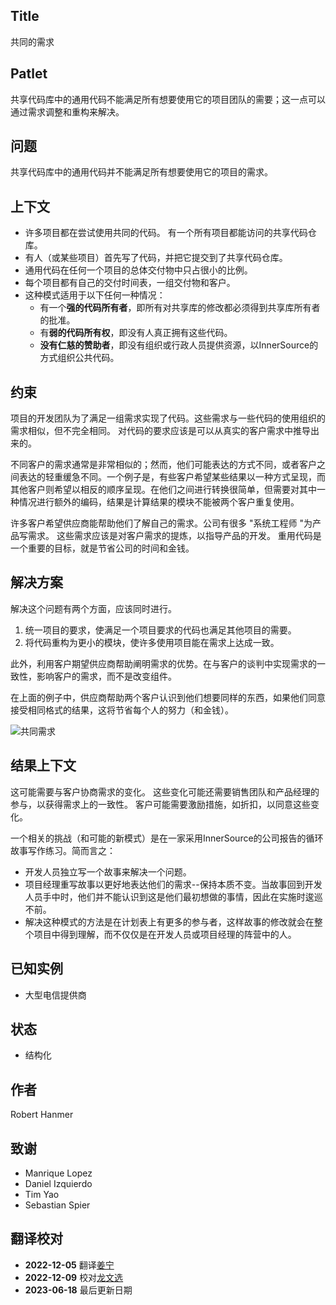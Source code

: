 ## Title

共同的需求

## Patlet

共享代码库中的通用代码不能满足所有想要使用它的项目团队的需要；这一点可以通过需求调整和重构来解决。

## 问题

共享代码库中的通用代码并不能满足所有想要使用它的项目的需求。  

## 上下文

* 许多项目都在尝试使用共同的代码。 有一个所有项目都能访问的共享代码仓库。
* 有人（或某些项目）首先写了代码，并把它提交到了共享代码仓库。
* 通用代码在任何一个项目的总体交付物中只占很小的比例。
* 每个项目都有自己的交付时间表，一组交付物和客户。
* 这种模式适用于以下任何一种情况：
    * 有一个**强的代码所有者**，即所有对共享库的修改都必须得到共享库所有者的批准。
    * 有**弱的代码所有权**，即没有人真正拥有这些代码。
    * **没有仁慈的赞助者**，即没有组织或行政人员提供资源，以InnerSource的方式组织公共代码。

## 约束

项目的开发团队为了满足一组需求实现了代码。这些需求与一些代码的使用组织的需求相似，但不完全相同。
对代码的要求应该是可以从真实的客户需求中推导出来的。

不同客户的需求通常是非常相似的；然而，他们可能表达的方式不同，或者客户之间表达的轻重缓急不同。一个例子是，有些客户希望某些结果以一种方式呈现，而其他客户则希望以相反的顺序呈现。在他们之间进行转换很简单，但需要对其中一种情况进行额外的编码，结果是计算结果的模块不能被两个客户重复使用。

许多客户希望供应商能帮助他们了解自己的需求。公司有很多 "系统工程师 "为产品写需求。 这些需求应该是对客户需求的提炼，以指导产品的开发。
重用代码是一个重要的目标，就是节省公司的时间和金钱。

## 解决方案

解决这个问题有两个方面，应该同时进行。

1. 统一项目的要求，使满足一个项目要求的代码也满足其他项目的需要。
2. 将代码重构为更小的模块，使许多使用项目能在需求上达成一致。

此外，利用客户期望供应商帮助阐明需求的优势。在与客户的谈判中实现需求的一致性，影响客户的需求，而不是改变组件。

在上面的例子中，供应商帮助两个客户认识到他们想要同样的东西，如果他们同意接受相同格式的结果，这将节省每个人的努力（和金钱）。

![共同需求](../../../assets/img/CommonReqtsv2.jpg)

## 结果上下文

这可能需要与客户协商需求的变化。 这些变化可能还需要销售团队和产品经理的参与，以获得需求上的一致性。 客户可能需要激励措施，如折扣，以同意这些变化。

一个相关的挑战（和可能的新模式）是在一家采用InnerSource的公司报告的循环故事写作练习。简而言之：

* 开发人员独立写一个故事来解决一个问题。
* 项目经理重写故事以更好地表达他们的需求--保持本质不变。当故事回到开发人员手中时，他们并不能认识到这是他们最初想做的事情，因此在实施时逡巡不前。
* 解决这种模式的方法是在计划表上有更多的参与者，这样故事的修改就会在整个项目中得到理解，而不仅仅是在开发人员或项目经理的阵营中的人。

## 已知实例

* 大型电信提供商

## 状态

* 结构化

## 作者

Robert Hanmer

## 致谢

* Manrique Lopez
* Daniel Izquierdo
* Tim Yao
* Sebastian Spier

## 翻译校对

* **2022-12-05** 翻译[姜宁](https://github.com/willemjiang)
* **2022-12-09** 校对[龙文选](https://github.com/hncslwx)
* **2023-06-18** 最后更新日期
